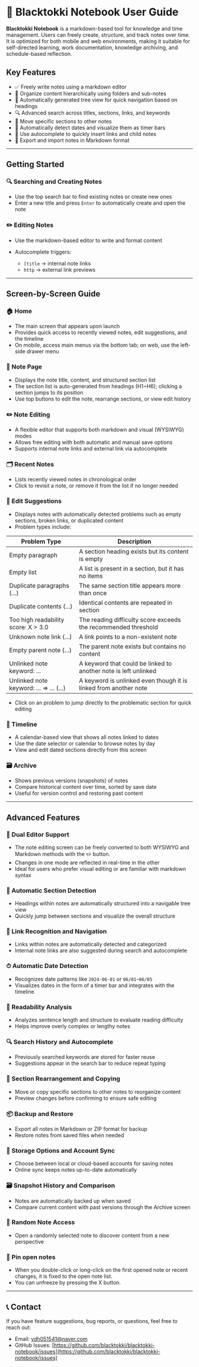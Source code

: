 # 📘 Blacktokki Notebook User Guide

**Blacktokki Notebook** is a markdown-based tool for knowledge and time management. Users can freely create, structure, and track notes over time. It is optimized for both mobile and web environments, making it suitable for self-directed learning, work documentation, knowledge archiving, and schedule-based reflection.

## Key Features

* ✅ Freely write notes using a markdown editor
* 📁 Organize content hierarchically using folders and sub-notes
* 🧭 Automatically generated tree view for quick navigation based on headings
* 🔍 Advanced search across titles, sections, links, and keywords
* 🔁 Move specific sections to other notes
* 📆 Automatically detect dates and visualize them as timer bars
* 🧠 Use autocomplete to quickly insert links and child notes
* 🧳 Export and import notes in Markdown format

---

## Getting Started

### 🔍 Searching and Creating Notes

* Use the top search bar to find existing notes or create new ones
* Enter a new title and press `Enter` to automatically create and open the note

### ✏️ Editing Notes

* Use the markdown-based editor to write and format content
* Autocomplete triggers:

  * `[title` → internal note links
  * `http` → external link previews

---

## Screen-by-Screen Guide

### 🏠 Home

* The main screen that appears upon launch
* Provides quick access to recently viewed notes, edit suggestions, and the timeline
* On mobile, access main menus via the bottom tab; on web, use the left-side drawer menu

### 📄 Note Page

* Displays the note title, content, and structured section list
* The section list is auto-generated from headings (H1\~H6); clicking a section jumps to its position
* Use top buttons to edit the note, rearrange sections, or view edit history

### ✏️ Note Editing

* A flexible editor that supports both markdown and visual (WYSIWYG) modes
* Allows free editing with both automatic and manual save options
* Supports internal note links and external link via autocomplete

### 🗂 Recent Notes

* Lists recently viewed notes in chronological order
* Click to revisit a note, or remove it from the list if no longer needed

### 🧾 Edit Suggestions

* Displays notes with automatically detected problems such as empty sections, broken links, or duplicated content
* Problem types include:

| Problem Type                              | Description                                                      |
| --------------------------------------- | ---------------------------------------------------------------- |
| Empty paragraph                         | A section heading exists but its content is empty                |
| Empty list                              | A list is present in a section, but it has no items              |
| Duplicate paragraphs (...)              | The same section title appears more than once                |
| Duplicate contents (...)                | Identical contents are repeated in section            |
| Too high readability score: X > 3.0     | The reading difficulty score exceeds the recommended threshold   |
| Unknown note link (...)                 | A link points to a non-existent note                             |
| Empty parent note (...)                 | The parent note exists but contains no content                   |
| Unlinked note keyword: ...              | A keyword that could be linked to another note is left unlinked  |
| Unlinked note keyword: ... => ... (...) | A keyword is unlinked even though it is linked from another note |

* Click on an problem to jump directly to the problematic section for quick editing

### 📆 Timeline

* A calendar-based view that shows all notes linked to dates
* Use the date selector or calendar to browse notes by day
* View and edit dated sections directly from this screen

### 🗃 Archive

* Shows previous versions (snapshots) of notes
* Compare historical content over time, sorted by save date
* Useful for version control and restoring past content

---

## Advanced Features

### 📝 Dual Editor Support

* The note editing screen can be freely converted to both WYSIWYG and Markdown methods with the ✏️ button.
* Changes in one mode are reflected in real-time in the other
* Ideal for users who prefer visual editing or are familiar with markdown syntax

### 📑 Automatic Section Detection

* Headings within notes are automatically structured into a navigable tree view
* Quickly jump between sections and visualize the overall structure

### 🔗 Link Recognition and Navigation

* Links within notes are automatically detected and categorized
* Internal note links are also suggested during search and autocomplete

### ⏱ Automatic Date Detection

* Recognizes date patterns like `2024-06-01` or `06/01~06/05`
* Visualizes dates in the form of a timer bar and integrates with the timeline

### 🧠 Readability Analysis

* Analyzes sentence length and structure to evaluate reading difficulty
* Helps improve overly complex or lengthy notes

### 🔍 Search History and Autocomplete

* Previously searched keywords are stored for faster reuse
* Suggestions appear in the search bar to reduce repeat typing

### 🔄 Section Rearrangement and Copying

* Move or copy specific sections to other notes to reorganize content
* Preview changes before confirming to ensure safe editing

### 📦 Backup and Restore

* Export all notes in Markdown or ZIP format for backup
* Restore notes from saved files when needed

### 💾 Storage Options and Account Sync

* Choose between local or cloud-based accounts for saving notes
* Online sync keeps notes up-to-date automatically

### 🗃 Snapshot History and Comparison

* Notes are automatically backed up when saved
* Compare current content with past versions through the Archive screen

### 🎯 Random Note Access

* Open a randomly selected note to discover content from a new perspective

### 📌 Pin open notes

* When you double-click or long-click on the first opened note or recent changes, it is fixed to the open note list.
* You can unfreeze by pressing the X button.

---

## 📞 Contact

If you have feature suggestions, bug reports, or questions, feel free to reach out:

* Email: [ydh051541@naver.com](mailto:ydh051541@naver.com)
* GitHub Issues: [https://github.com/blacktokki/blacktokki-notebook/issues](https://github.com/blacktokki/blacktokki-notebook/issues)
